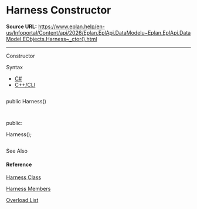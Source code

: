 # Harness Constructor

**Source URL:** https://www.eplan.help/en-us/Infoportal/Content/api/2026/Eplan.EplApi.DataModelu~Eplan.EplApi.DataModel.EObjects.Harness~_ctor().html

---

Constructor

Syntax

- [C#](#i-syntax-CS)
- [C++/CLI](#i-syntax-CPP2005)

```
```
public Harness()
```
```

```
```
public:
Harness();
```
```



See Also

#### Reference

[Harness Class](Eplan.EplApi.DataModelu~Eplan.EplApi.DataModel.EObjects.Harness.html)
  
[Harness Members](Eplan.EplApi.DataModelu~Eplan.EplApi.DataModel.EObjects.Harness_members.html)
  
[Overload List](Eplan.EplApi.DataModelu~Eplan.EplApi.DataModel.EObjects.Harness~_ctor.html)